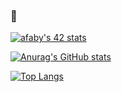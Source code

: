 ### 👋

[![afaby's 42 stats](https://badge42.vercel.app/api/v2/cld4hja8e00250gl71k4xerqt/stats?cursusId=21&coalitionId=220)](https://github.com/JaeSeoKim/badge42)

[![Anurag's GitHub stats](https://github-readme-stats.vercel.app/api?username=arthurfaby)](https://github.com/anuraghazra/github-readme-stats)

[![Top Langs](https://github-readme-stats.vercel.app/api/top-langs/?username=arthurfaby&layout=compact)](https://github.com/anuraghazra/github-readme-stats)

<!--
**arthurfaby/arthurfaby** is a ✨ _special_ ✨ repository because its `README.md` (this file) appears on your GitHub profile.

Here are some ideas to get you started:

- 🔭 I’m currently working on ...
- 🌱 I’m currently learning ...
- 👯 I’m looking to collaborate on ...
- 🤔 I’m looking for help with ...
- 💬 Ask me about ...
- 📫 How to reach me: ...
- 😄 Pronouns: ...
- ⚡ Fun fact: ...
-->
